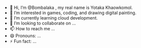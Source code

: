 - 👋 Hi, I’m @Bombalaka , my real name is Yotaka Khaowkomol.
- 👀 I’m interested in games, coding, and drawing digital painting. 
- 🌱 I’m currently learning cloud development. 
- 💞️ I’m looking to collaborate on ...
- 📫 How to reach me ...
- 😄 Pronouns: ...
- ⚡ Fun fact: ...

<!---
Bombalaka/Bombalaka is a ✨ special ✨ repository because its `README.md` (this file) appears on your GitHub profile.
You can click the Preview link to take a look at your changes.
--->
